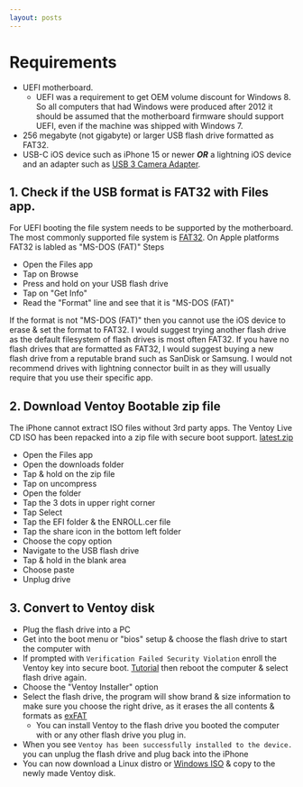 ```yaml
---
layout: posts
---
```

# Requirements
- UEFI motherboard.
    - UEFI was a requirement to get OEM volume discount for Windows 8. So all computers that had Windows were produced after 2012 it should be assumed that the motherboard firmware should support UEFI, even if the machine was shipped with Windows 7.
- 256 megabyte (not gigabyte) or larger USB flash drive formatted as FAT32.
- USB-C iOS device such as iPhone 15 or newer ***OR*** a lightning iOS device and an adapter such as [USB 3 Camera Adapter](https://www.apple.com/shop/product/MK0W2AM/A/lightning-to-usb-3-camera-adapter).

## 1. Check if the USB format is FAT32 with Files app.
For UEFI booting the file system needs to be supported by the motherboard. The most commonly supported file system is [FAT32](https://en.wikipedia.org/wiki/File_Allocation_Table#FAT32). On Apple platforms FAT32 is labled as "MS-DOS (FAT)"
Steps
- Open the Files app
- Tap on Browse
- Press and hold on your USB flash drive
- Tap on "Get Info"
- Read the "Format" line and see that it is "MS-DOS (FAT)"

If the format is not "MS-DOS (FAT)" then you cannot use the iOS device to erase & set the format to FAT32. I would suggest trying another flash drive as the default filesystem of flash drives is most often FAT32. If you have no flash drives that are formatted as FAT32, I would suggest buying a new flash drive from a reputable brand such as SanDisk or Samsung. I would not recommend drives with lightning connector built in as they will usually require that you use their specific app.

## 2. Download Ventoy Bootable zip file
The iPhone cannot extract ISO files without 3rd party apps. The Ventoy Live CD ISO has been repacked into a zip file with secure boot support. [latest.zip](https://cdntest.bootable.wiki/ventoy_bootable_1_0_97.zip)

- Open the Files app
- Open the downloads folder
- Tap & hold on the zip file
- Tap on uncompress
- Open the folder
- Tap the 3 dots in upper right corner
- Tap Select
- Tap the EFI folder & the ENROLL.cer file
- Tap the share icon in the bottom left folder
- Choose the copy option
- Navigate to the USB flash drive
- Tap & hold in the blank area
- Choose paste
- Unplug drive 

## 3. Convert to Ventoy disk

- Plug the flash drive into a PC
- Get into the boot menu or "bios" setup & choose the flash drive to start the computer with
- If prompted with `Verification Failed Security Violation` enroll the Ventoy key into secure boot. [Tutorial](https://www.ventoy.net/en/doc_secure.html) then reboot the computer & select flash drive again.
- Choose the "Ventoy Installer" option
- Select the flash drive, the program will show brand & size information to make sure you choose the right drive, as it erases the all contents & formats as [exFAT](https://en.wikipedia.org/wiki/ExFAT)
    - You can install Ventoy to the flash drive you booted the computer with or any other flash drive you plug in.
- When you see `Ventoy has been successfully installed to the device.` you can unplug the flash drive and plug back into the iPhone
- You can now download a Linux distro or [Windows ISO](https://duckduckgo.com/?q=Download+Windows+ISO) & copy to the newly made Ventoy disk.